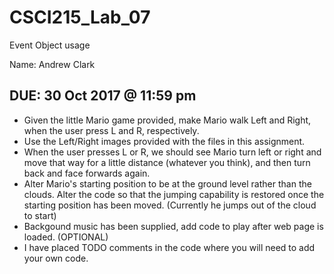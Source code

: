 # CSCI215_Lab_07
Event Object usage

Name: Andrew Clark

## DUE: 30 Oct 2017 @ 11:59 pm


* Given the little Mario game provided, make Mario walk Left and Right, when the user press L and R, respectively.
* Use the Left/Right images provided with the files in this assignment. 
* When the user presses L or R, we should see Mario turn left or right and move that way for a little distance (whatever you think), and then turn back and face forwards again. 
* Alter Mario's starting position to be at the ground level rather than the clouds. Alter the code so that the jumping capability is restored once the starting position has been moved. (Currently he jumps out of the cloud to start)
* Backgound music has been supplied, add code to play after web page is loaded. (OPTIONAL)
* I have placed TODO comments in the code where you will need to add your own code.
